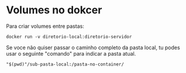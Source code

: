 # Volumes no dokcer

Para criar volumes entre pastas:

```
docker run -v diretorio-local:diretorio-servidor
```

Se voce não quiser passar o caminho completo da pasta local, tu podes usar o seguinte "comando" para indicar a pasta atual.

```
"$(pwd)"/sub-pasta-local:/pasta-no-container/
```
